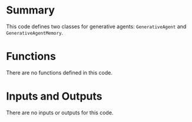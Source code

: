 # Summary
This code defines two classes for generative agents: `GenerativeAgent` and `GenerativeAgentMemory`. 

# Functions
There are no functions defined in this code.

# Inputs and Outputs
There are no inputs or outputs for this code.


